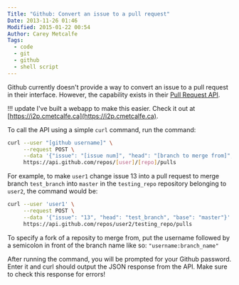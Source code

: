 ```yaml
---
Title: "Github: Convert an issue to a pull request"
Date: 2013-11-26 01:46
Modified: 2015-01-22 00:54
Author: Carey Metcalfe
Tags:
  - code
  - git
  - github
  - shell script
---
```


Github currently doesn't provide a way to convert an issue to a pull request
in their interface. However, the capability exists in their [Pull Request API][].

!!! update
    I've built a webapp to make this easier. Check it out at [https://i2p.cmetcalfe.ca](https://i2p.cmetcalfe.ca).

To call the API using a simple `curl` command, run the command:

```bash
curl --user "[github username]" \
     --request POST \
     --data '{"issue": "[issue num]", "head": "[branch to merge from]", "base": "[branch to merge into]"}' \
     https://api.github.com/repos/[user]/[repo]/pulls
```

For example, to make `user1` change issue 13 into a pull request to merge branch `test_branch`
into `master` in the `testing_repo` repository belonging to `user2`, the command would be:

```bash
curl --user 'user1' \
     --request POST \
     --data '{"issue": "13", "head": "test_branch", "base": "master"}' \
     https://api.github.com/repos/user2/testing_repo/pulls
```

To specify a fork of a reposity to merge from, put the username followed
by a semicolon in front of the branch name like so: `"username:branch_name"`

After running the command, you will be prompted for your Github password.
Enter it and curl should output the JSON response from the API.
Make sure to check this response for errors!

  [Github]: http://github.com
  [Pull Request API]: http://developer.github.com/v3/pulls/#alternative-input
